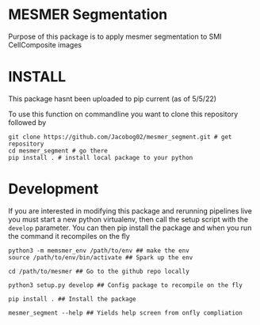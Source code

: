 # MESMER Segmentation

Purpose of this package is to apply mesmer segmentation to SMI CellComposite images


# INSTALL

This package hasnt been uploaded to pip current (as of 5/5/22) 

To use this function on commandline you want to clone this repository followed by 

```
git clone https://github.com/Jacobog02/mesmer_segment.git # get repository
cd mesmer_segment # go there 
pip install . # install local package to your python
```

# Development

If you are interested in modifying this package and rerunning pipelines live you must start a new python virtualenv, then call the setup script with the `develop` parameter. You can then pip install the package and when you run the command it recompiles on the fly


```
python3 -m memsmer_env /path/to/env ## make the env
source /path/to/env/bin/activate ## Spark up the env

cd /path/to/mesmer ## Go to the github repo locally

python3 setup.py develop ## Config package to recompile on the fly

pip install . ## Install the package 

mesmer_segment --help ## Yields help screen from onfly compliation

```
